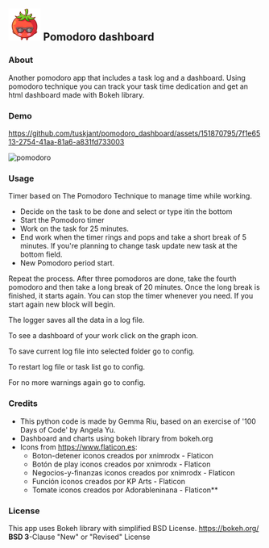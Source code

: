 ## ![tomato](https://github.com/tuskjant/pomodoro_dashboard/blob/main/images/tomate_gafasSol64.png?raw=true) Pomodoro dashboard

### About
Another pomodoro app that includes a task log and a dashboard. 
Using pomodoro technique you can track your task time dedication and
get an html dashboard made with Bokeh library.

### Demo


https://github.com/tuskjant/pomodoro_dashboard/assets/151870795/7f1e6513-2754-41aa-81a6-a831fd733003


<img width="731" alt="pomodoro" src="https://github.com/tuskjant/pomodoro_dashboard/assets/151870795/569a768f-9c77-4558-b108-7088d21c9cb4">

### Usage
Timer based on The Pomodoro Technique to manage time while working.
+ Decide on the task to be done and select or type itin the bottom
+ Start the Pomodoro timer 
+ Work on the task for 25 minutes.
+ End work when the timer rings and pops and take a short break of 5 minutes. If you're planning to change task update new task at the bottom field.
+ New Pomodoro period start.

Repeat the process. After three pomodoros are done, take the fourth pomodoro and then take a long break of 20 minutes. Once the long break is finished, it starts again. You can stop the timer whenever you need. If you start again new block will begin.

The logger saves all the data in a log file.

To see a dashboard of your work click on the graph icon.

To save current log file into selected folder go to config.

To restart log file or task list go to config.

For no more warnings again go to config.

### Credits
+ This python code is made by Gemma Riu, based on an exercise of '100 Days of Code' by Angela Yu.
+ Dashboard and charts using bokeh library from bokeh.org
+ Icons from https://www.flaticon.es: 
    + Boton-detener iconos creados por xnimrodx - Flaticon
    + Botón de play iconos creados por xnimrodx - Flaticon
    + Negocios-y-finanzas iconos creados por xnimrodx - Flaticon
    + Función iconos creados por KP Arts - Flaticon
    + Tomate iconos creados por Adorableninana - Flaticon**

### License
This app uses Bokeh library with simplified BSD License. https://bokeh.org/
**BSD 3**-Clause "New" or "Revised" License

